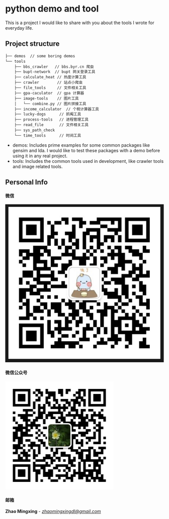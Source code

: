# python demo and tool


This is a project I would like to share with you about the tools I wrote for everyday life.


## Project structure
``` bash
├── demos  // some boring demos
└── tools
    ├── bbs_crawler   // bbs.byr.cn 爬虫
    ├── bupt-network  // bupt 网关登录工具
    ├── calculate_heat // 热度计算工具
    ├── crawler        // 站点小爬虫
    ├── file_tools     // 文件相关工具
    ├── gpa-caculator  // gpa 计算器
    ├── image-tools    // 图片工具
    │   └── combine.py // 图片拼接工具
    ├── income_calculator  // 个税计算器工具
    ├── lucky-dogs      // 抓阄工具
    ├── process-tools   // 进程管理工具
    ├── read_file       // 文件相关工具
    ├── sys_path_check  
    └── time_tools      // 时间工具
```

* demos: Includes prime examples for some common packages like gensim and lda. I would like to 
test these packages with a demo before using it in any real project.
* tools: Includes the common tools used in development, like crawler tools and image related tools.

## Personal Info

#### 微信



![IMG](/docs/images/wechat.png)



#### 微信公众号



![IMG](/docs/images/001-minglangwanwu.png)



#### 邮箱

**Zhao Mingxing** - *[zhaomingxingdl@gmail.com](mailto:zhaomingxingdl@gmail.com)* 



